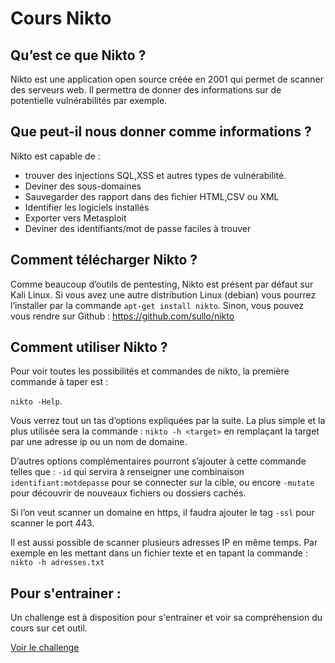# Cours Nikto

## Qu’est ce que Nikto ?
Nikto est une application open source créée en 2001 qui permet de scanner des serveurs web. Il permettra de donner des informations sur de potentielle vulnérabilités par exemple.

## Que peut-il nous donner comme informations ?
Nikto est capable de :
* trouver des injections SQL,XSS et autres types de vulnérabilité. 
* Deviner des sous-domaines
* Sauvegarder des rapport dans des fichier HTML,CSV ou XML
* Identifier les logiciels installés
* Exporter vers Metasploit
* Deviner des identifiants/mot de passe faciles à trouver

## Comment télécharger Nikto ?
Comme beaucoup d’outils de pentesting, Nikto est présent par défaut sur Kali Linux.
Si vous avez une autre distribution Linux (debian) vous pourrez l’installer par la commande ```apt-get install nikto```. Sinon, vous pouvez vous rendre sur Github : https://github.com/sullo/nikto

## Comment utiliser Nikto ?
Pour voir toutes les possibilités et commandes de nikto, la première commande à taper est :

```nikto -Help```.

Vous verrez tout un tas d’options expliquées par la suite. La plus simple et la plus utilisée sera la commande : 
```nikto -h <target>``` en remplaçant la target par une adresse ip ou un nom de domaine.

D’autres options complémentaires pourront s’ajouter à cette commande telles que : ```-id``` qui servira à renseigner une combinaison ```identifiant:motdepasse``` pour se connecter sur la cible, ou encore   ```-mutate``` pour découvrir de nouveaux fichiers ou dossiers cachés.

Si l’on veut scanner un domaine en https, il faudra ajouter le tag ```-ssl``` pour scanner le port 443.

Il est aussi possible de scanner plusieurs adresses IP en même temps. Par exemple en les mettant dans un fichier texte et en tapant la commande : ```nikto -h adresses.txt```

## Pour s'entrainer :
Un challenge est à disposition pour s'entrainer et voir sa compréhension du cours sur cet outil.

[Voir le challenge](./challenge-nikto.md)